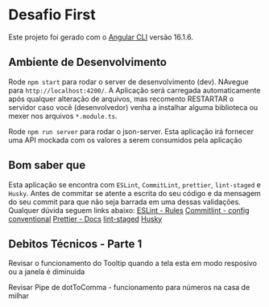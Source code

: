 # Desafio First

Este projeto foi gerado com o [Angular CLI](https://github.com/angular/angular-cli) versão 16.1.6.

## Ambiente de Desenvolvimento

Rode `npm start` para rodar o server de desenvolvimento (dev). NAvegue para `http://localhost:4200/`. A Aplicação será carregada automaticamente após qualquer alteração de arquivos, mas recomento RESTARTAR o servidor caso você (desenvolvedor) venha a instalhar alguma biblioteca ou mexer nos arquivos `*.module.ts`.

Rode `npm run server` para rodar o json-server. Esta aplicação irá fornecer uma API mockada com os valores a serem consumidos pela aplicação

## Bom saber que

Esta aplicação se encontra com `ESLint`, `CommitLint`, `prettier`, `lint-staged` e `Husky`.
Antes de commitar se atente a escrita do seu código e da mensagem do seu commit para que não seja barrada em uma dessas validações.
Qualquer dúvida seguem links abaixo:
[ESLint - Rules](https://eslint.org/docs/latest/rules/)
[Commitlint - config conventional](https://github.com/conventional-changelog/commitlint/blob/master/%40commitlint/config-conventional/README.md)
[Prettier - Docs](https://prettier.io/docs/en/index.html)
[lint-staged](https://github.com/okonet/lint-staged)
[Husky](https://typicode.github.io/husky/)

## Debitos Técnicos - Parte 1

Revisar o funcionamento do Tooltip quando a tela esta em modo resposivo ou a janela é diminuida

Revisar Pipe de dotToComma - funcionamento para números na casa de milhar

